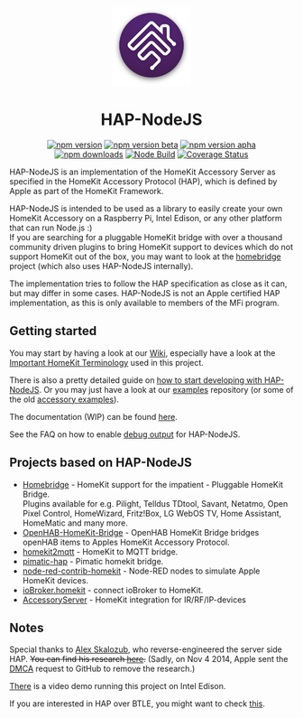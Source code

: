 <p align="center">
  <a href="https://homebridge.io"><img src="https://raw.githubusercontent.com/homebridge/branding/latest/logos/homebridge-color-round-stylized.png" height="140"></a>
</p>
<span align="center">
  
# HAP-NodeJS
  
  <a href="https://www.npmjs.com/package/hap-nodejs"><img title="npm version" src="https://badgen.net/npm/v/hap-nodejs" ></a>
  <a href="https://www.npmjs.com/package/hap-nodejs/v/beta"><img title="npm version beta" src="https://badgen.net/npm/v/hap-nodejs/beta" ></a>
  <a href="https://www.npmjs.com/package/hap-nodejs/v/alpha"><img title="npm version apha" src="https://badgen.net/npm/v/hap-nodejs/alpha" ></a><br>
  <a href="https://www.npmjs.com/package/hap-nodejs"><img title="npm downloads" src="https://badgen.net/npm/dt/hap-nodejs" ></a>
  <a href="https://github.com/homebridge/HAP-NodeJS/actions/workflows/build.yml"><img title="Node Build" src="https://github.com/homebridge/HAP-NodeJS/actions/workflows/build.yml/badge.svg" ></a>
  <a href='https://coveralls.io/github/homebridge/HAP-NodeJS'><img src='https://coveralls.io/repos/github/homebridge/HAP-NodeJS/badge.svg' alt='Coverage Status' /></a>

</span>

HAP-NodeJS is an implementation of the HomeKit Accessory Server as specified in the HomeKit Accessory Protocol (HAP),
which is defined by Apple as part of the HomeKit Framework.

HAP-NodeJS is intended to be used as a library to easily create your own HomeKit Accessory on a Raspberry Pi,
Intel Edison, or any other platform that can run Node.js :)  
If you are searching for a pluggable HomeKit bridge with over a thousand community driven plugins to bring HomeKit
support to devices which do not support HomeKit out of the box, you may want to look at the 
[homebridge][project-homebridge] project (which also uses HAP-NodeJS internally).

The implementation tries to follow the HAP specification as close as it can, but may differ in some cases.
HAP-NodeJS is not an Apple certified HAP implementation, as this is only available to members of the MFi program.

## Getting started

You may start by having a look at our [Wiki][wiki], especially have a look at the 
[Important HomeKit Terminology][hk-terminology] used in this project.

There is also a pretty detailed guide on [how to start developing with HAP-NodeJS][dev-guide].
Or you may just have a look at our [examples][examples-repo] repository
(or some of the old [accessory examples][example-accessories]).

The documentation (WIP) can be found [here](https://developers.homebridge.io/HAP-NodeJS/modules.html).

See the FAQ on how to enable [debug output][faq-debug] for HAP-NodeJS.

## Projects based on HAP-NodeJS

- [Homebridge][project-homebridge] - HomeKit support for the impatient - Pluggable HomeKit Bridge.  
    Plugins available for  e.g. Pilight, Telldus TDtool, Savant, Netatmo, Open Pixel Control, HomeWizard, Fritz!Box, 
    LG WebOS TV, Home Assistant, HomeMatic and many more.
- [OpenHAB-HomeKit-Bridge][project-openhab-homekit-bridge] - OpenHAB HomeKit Bridge bridges openHAB items to 
    Apples HomeKit Accessory Protocol.
- [homekit2mqtt][project-homekit2mqtt] - HomeKit to MQTT bridge.
- [pimatic-hap][project-pimatic-hap] - Pimatic homekit bridge.
- [node-red-contrib-homekit][project-node-red-contrib-homekit] - Node-RED nodes to simulate Apple HomeKit devices.
- [ioBroker.homekit][project-ioBroker-homekit] - connect ioBroker to HomeKit.
- [AccessoryServer][project-accessoryserver] - HomeKit integration for IR/RF/IP-devices

## Notes

Special thanks to [Alex Skalozub][link-alex-skalozub], who reverse-engineered the server side HAP.
~~You can find his research [here][link-homekit-research].~~
(Sadly, on Nov 4 2014, Apple sent the [DMCA][link-apple-dmca] request to GitHub to remove the research.)

[There](https://www.instagram.com/p/t4cPlcDksQ/) is a video demo running this project on Intel Edison.

If you are interested in HAP over BTLE, you might want to check [this][link-hap-over-btle].

<!-- links -->

[wiki]: https://github.com/homebridge/HAP-NodeJS/wiki
[hk-terminology]: https://github.com/homebridge/HAP-NodeJS/wiki/HomeKit-Terminology
[dev-guide]: https://github.com/homebridge/HAP-NodeJS/wiki/Using-HAP-NodeJS-as-a-library
[faq-debug]: https://github.com/homebridge/HAP-NodeJS/wiki/FAQ#debug-mode

[examples-repo]: https://github.com/homebridge/HAP-NodeJS-examples
[example-accessories]: https://github.com/homebridge/HAP-NodeJS/tree/latest/src/accessories

[project-homebridge]: https://github.com/homebridge/homebridge
[project-openhab-homekit-bridge]: https://github.com/htreu/OpenHAB-HomeKit-Bridge
[project-homekit2mqtt]: https://github.com/hobbyquaker/homekit2mqtt
[project-pimatic-hap]: https://github.com/michbeck100/pimatic-hap
[project-node-red-contrib-homekit]: https://github.com/NRCHKB/node-red-contrib-homekit-bridged
[project-ioBroker-homekit]: https://github.com/ioBroker/ioBroker.homekit2
[project-accessoryserver]: https://github.com/Appyx/AccessoryServer

[link-alex-skalozub]: https://twitter.com/pieceofsummer
[link-homekit-research]: https://gist.github.com/pieceofsummer/13272bf76ac1d6b58a30
[link-apple-dmca]: https://github.com/github/dmca/blob/master/2014/2014-11-04-Apple.md
[link-hap-over-btle]: https://gist.github.com/KhaosT/6ff09ba71d306d4c1079

